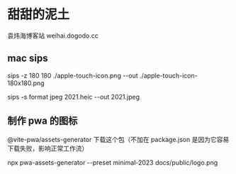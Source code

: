 # 甜甜的泥土

袁炜海博客站 weihai.dogodo.cc

## mac sips

sips -z 180 180 ./apple-touch-icon.png --out ./apple-touch-icon-180x180.png

sips -s format jpeg 2021.heic --out 2021.jpeg

## 制作 pwa 的图标

@vite-pwa/assets-generator 下载这个包（不加在 package.json 是因为它容易下载失败，影响正常工作流）

npx pwa-assets-generator --preset minimal-2023 docs/public/logo.png
